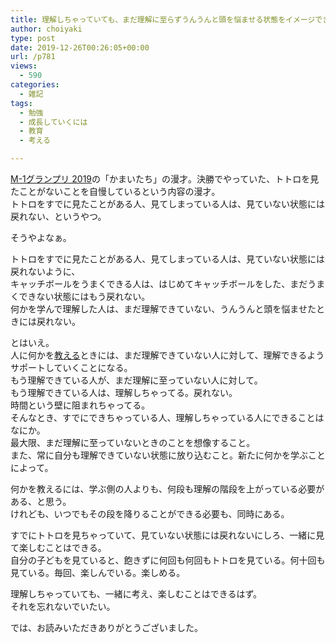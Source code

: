 ```yaml
---
title: 理解しちゃっていても、まだ理解に至らずうんうんと頭を悩ませる状態をイメージできるか〜M-1グランプリ 2019の「かまいたち」の漫才を見て考えたこと〜
author: choiyaki
type: post
date: 2019-12-26T00:26:05+00:00
url: /p781
views:
  - 590
categories:
  - 雑記
tags:
  - 勉強
  - 成長していくには
  - 教育
  - 考える

---
```

[M-1グランプリ 2019][1]の「かまいたち」の漫才。決勝でやっていた、トトロを見たことがないことを自慢しているという内容の漫才。  
トトロをすでに見たことがある人、見てしまっている人は、見ていない状態には戻れない、というやつ。

そうやよなぁ。

トトロをすでに見たことがある人、見てしまっている人は、見ていない状態には戻れないように、  
キャッチボールをうまくできる人は、はじめてキャッチボールをした、まだうまくできない状態にはもう戻れない。  
何かを学んで理解した人は、まだ理解できていない、うんうんと頭を悩ませたときには戻れない。

とはいえ。  
人に何かを[教える][2]ときには、まだ理解できていない人に対して、理解できるようサポートしていくことになる。  
もう理解できている人が、まだ理解に至っていない人に対して。  
もう理解できている人は、理解しちゃってる。戻れない。  
時間という壁に阻まれちゃってる。  
そんなとき、すでにできちゃっている人、理解しちゃっている人にできることはなにか。  
最大限、まだ理解に至っていないときのことを想像すること。  
また、常に自分も理解できていない状態に放り込むこと。新たに何かを学ぶことによって。

何かを教えるには、学ぶ側の人よりも、何段も理解の階段を上がっている必要がある、と思う。  
けれども、いつでもその段を降りることができる必要も、同時にある。

すでにトトロを見ちゃっていて、見ていない状態には戻れないにしろ、一緒に見て楽しむことはできる。  
自分の子どもを見ていると、飽きずに何回も何回もトトロを見ている。何十回も見ている。毎回、楽しんでいる。楽しめる。

理解しちゃっていても、一緒に考え、楽しむことはできるはず。  
それを忘れないでいたい。

では、お読みいただきありがとうございました。

 [1]: https://www.m-1gp.com/
 [2]: https://scrapbox.io/choiyaki-hondana/%E6%95%99%E3%81%88%E3%82%8B